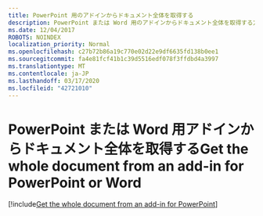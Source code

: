 ```yaml
---
title: PowerPoint 用のアドインからドキュメント全体を取得する
description: PowerPoint または Word 用のアドインからドキュメント全体を取得する方法について説明します。
ms.date: 12/04/2017
ROBOTS: NOINDEX
localization_priority: Normal
ms.openlocfilehash: c27b72b86a19c770e02d22e9df6635fd138b0ee1
ms.sourcegitcommit: fa4e81fcf41b1c39d5516edf078f3ffdbd4a3997
ms.translationtype: MT
ms.contentlocale: ja-JP
ms.lasthandoff: 03/17/2020
ms.locfileid: "42721010"
---
```

# <a name="get-the-whole-document-from-an-add-in-for-powerpoint-or-word"></a><span data-ttu-id="4ab65-103">PowerPoint または Word 用アドインからドキュメント全体を取得する</span><span class="sxs-lookup"><span data-stu-id="4ab65-103">Get the whole document from an add-in for PowerPoint or Word</span></span>

[!include[Get the whole document from an add-in for PowerPoint](../includes/file-get-the-whole-document-from-an-add-in-for-powerpoint-or-word.md)]
